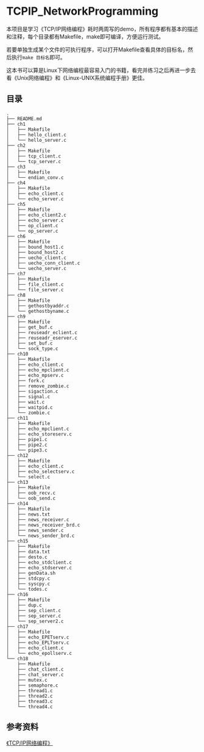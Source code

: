 <!--
 * @Author: dylan
 * @Date: 2021-06-27 17:59:55
 * @LastEditTime: 2021-06-27 18:21:25
 * @LastEditors: dylan
 * @Description: 
 * @FilePath: /TCPIP_NetworkProgramming/README.md
-->
# TCPIP_NetworkProgramming

本项目是学习《TCP/IP网络编程》耗时两周写的demo，所有程序都有基本的描述和注释，每个目录都有Makefile，make即可编译，方便运行测试。  

若要单独生成某个文件的可执行程序，可以打开Makefile查看具体的目标名，然后执行`make 目标名`即可。  

这本书可以算是Linux下网络编程最容易入门的书籍，看完并练习之后再进一步去看《Unix网络编程》和《Linux-UNIX系统编程手册》更佳。  

## 目录

```
.
├── README.md
├── ch1
│   ├── Makefile
│   ├── hello_client.c
│   └── hello_server.c
├── ch2
│   ├── Makefile
│   ├── tcp_client.c
│   └── tcp_server.c
├── ch3
│   ├── Makefile
│   └── endian_conv.c
├── ch4
│   ├── Makefile
│   ├── echo_client.c
│   └── echo_server.c
├── ch5
│   ├── Makefile
│   ├── echo_client2.c
│   ├── echo_server.c
│   ├── op_client.c
│   └── op_server.c
├── ch6
│   ├── Makefile
│   ├── bound_host1.c
│   ├── bound_host2.c
│   ├── uecho_client.c
│   ├── uecho_conn_client.c
│   └── uecho_server.c
├── ch7
│   ├── Makefile
│   ├── file_client.c
│   └── file_server.c
├── ch8
│   ├── Makefile
│   ├── gethostbyaddr.c
│   └── gethostbyname.c
├── ch9
│   ├── Makefile
│   ├── get_buf.c
│   ├── reuseadr_eclient.c
│   ├── reuseadr_eserver.c
│   ├── set_buf.c
│   └── sock_type.c
├── ch10
│   ├── Makefile
│   ├── echo_client.c
│   ├── echo_mpclient.c
│   ├── echo_mpserv.c
│   ├── fork.c
│   ├── remove_zombie.c
│   ├── sigaction.c
│   ├── signal.c
│   ├── wait.c
│   ├── waitpid.c
│   └── zombie.c
├── ch11
│   ├── Makefile
│   ├── echo_mpclient.c
│   ├── echo_storeserv.c
│   ├── pipe1.c
│   ├── pipe2.c
│   └── pipe3.c
├── ch12
│   ├── Makefile
│   ├── echo_client.c
│   ├── echo_selectserv.c
│   └── select.c
├── ch13
│   ├── Makefile
│   ├── oob_recv.c
│   └── oob_send.c
├── ch14
│   ├── Makefile
│   ├── news.txt
│   ├── news_receiver.c
│   ├── news_receiver_brd.c
│   ├── news_sender.c
│   └── news_sender_brd.c
├── ch15
│   ├── Makefile
│   ├── data.txt
│   ├── desto.c
│   ├── echo_stdclient.c
│   ├── echo_stdserver.c
│   ├── genData.sh
│   ├── stdcpy.c
│   ├── syscpy.c
│   └── todes.c
├── ch16
│   ├── Makefile
│   ├── dup.c
│   ├── sep_client.c
│   ├── sep_server.c
│   └── sep_server2.c
├── ch17
│   ├── Makefile
│   ├── echo_EPETserv.c
│   ├── echo_EPLTserv.c
│   ├── echo_client.c
│   └── echo_epollserv.c
└── ch18
    ├── Makefile
    ├── chat_client.c
    ├── chat_server.c
    ├── mutex.c
    ├── semaphore.c
    ├── thread1.c
    ├── thread2.c
    ├── thread3.c
    └── thread4.c
```

## 参考资料

[《TCP/IP网络编程》](https://book.douban.com/subject/25911735/)  